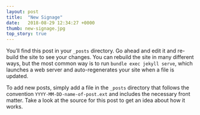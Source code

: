 ```yaml
---
layout: post
title:  "New Signage"
date:   2018-08-29 12:34:27 +0000
thumb: new-signage.jpg
top_story: true
---
```


You’ll find this post in your `_posts` directory. Go ahead and edit it and
re-build the site to see your changes. You can rebuild the site in many
different ways, but the most common way is to run `bundle exec jekyll serve`,
which launches a web server and auto-regenerates your site when a file is
updated.

To add new posts, simply add a file in the `_posts` directory that follows the
convention `YYYY-MM-DD-name-of-post.ext` and includes the necessary front
matter. Take a look at the source for this post to get an idea about how it
works.
